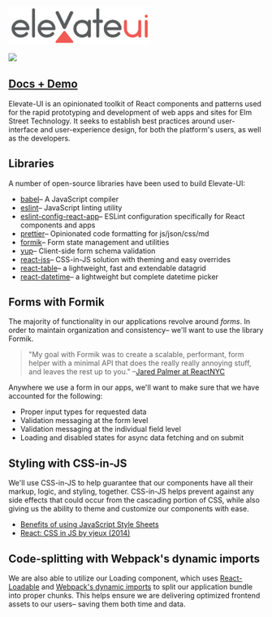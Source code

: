 [<img src="https://github.com/elm-street-technology/elevate-ui/raw/develop/elevate-ui-logo.png" width="280" />](https://elm-street-technology.github.io/elevate-ui/)

[<img src="https://img.shields.io/npm/v/elevate-ui.svg?style=flat-square" />](https://www.npmjs.com/package/elevate-ui)

## [Docs + Demo](https://elm-street-technology.github.io/elevate-ui/)

Elevate-UI is an opinionated toolkit of React components and patterns used for the rapid prototyping and development of web apps and sites for Elm Street Technology. It seeks to establish best practices around user-interface and user-experience design, for both the platform's users, as well as the developers.

## Libraries

A number of open-source libraries have been used to build Elevate-UI:

* [babel](https://babeljs.io/)– A JavaScript compiler
* [eslint](https://github.com/eslint/eslint)– JavaScript linting utility
* [eslint-config-react-app](https://github.com/facebook/create-react-app/tree/master/packages/eslint-config-react-app)– ESLint configuration specifically for React components and apps
* [prettier](https://github.com/prettier/prettier)– Opinionated code formatting for js/json/css/md
* [formik](https://github.com/jaredpalmer/formik)– Form state management and utilities
* [yup](https://github.com/jquense/yup)– Client-side form schema validation
* [react-jss](https://github.com/cssinjs/react-jss)– CSS-in-JS solution with theming and easy overrides
* [react-table](https://github.com/react-tools/react-table)– a lightweight, fast and extendable datagrid
* [react-datetime](https://github.com/YouCanBookMe/react-datetime)– a lightweight but complete datetime picker

## Forms with Formik

The majority of functionality in our applications revolve around _forms_. In order to maintain organization and consistency– we'll want to use the library Formik.

> "My goal with Formik was to create a scalable, performant, form helper with a minimal API that does the really really annoying stuff, and leaves the rest up to you." –[Jared Palmer at ReactNYC](https://www.youtube.com/watch?v=-tDy7ds0dag&feature=youtu.be&t=33s)

Anywhere we use a form in our apps, we'll want to make sure that we have accounted for the following:

* Proper input types for requested data
* Validation messaging at the form level
* Validation messaging at the individual field level
* Loading and disabled states for async data fetching and on submit

## Styling with CSS-in-JS

We'll use CSS-in-JS to help guarantee that our components have all their markup, logic, and styling, together. CSS-in-JS helps prevent against any side effects that could occur from the cascading portion of CSS, while also giving us the ability to theme and customize our components with ease.

* [Benefits of using JavaScript Style Sheets](http://cssinjs.org/benefits)
* [React: CSS in JS by vjeux (2014)](https://speakerdeck.com/vjeux/react-css-in-js)

## Code-splitting with Webpack's dynamic imports

We are also able to utilize our Loading component, which uses [React-Loadable](https://github.com/jamiebuilds/react-loadable) and [Webpack's dynamic imports](https://webpack.js.org/guides/code-splitting/#dynamic-imports) to split our application bundle into proper chunks. This helps ensure we are delivering optimized frontend assets to our users– saving them both time and data.
